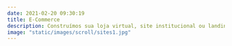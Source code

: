 ```yaml
---
date: 2021-02-20 09:30:19
title: E-Commerce
description: Construímos sua loja virtual, site institucional ou landing pages de conversão alinhado a necessidade da sua empresa e do seu cliente, seja ele cliente final ou B2B.
image: "static/images/scroll/sites1.jpg"
---
```

